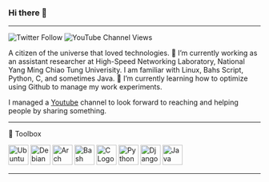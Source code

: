 ### Hi there 👋

---

![Twitter Follow](https://img.shields.io/twitter/follow/masjohncook?style=social) ![YouTube Channel Views](https://img.shields.io/youtube/channel/views/UCHoBGgHadJzm-D_xVQCN1CA?style=social)

<!--
**masjohncook/masjohncook** is a ✨ _special_ ✨ repository because its `README.md` (this file) appears on your GitHub profile.

Here are some ideas to get you started:
-->
A citizen of the universe that loved technologies. 🔭 I’m currently working as an assistant researcher at High-Speed Networking Laboratory, National Yang Ming Chiao Tung Univerisity. I am familiar with Linux, Bahs Script, Python, C, and sometimes Java. 🌱 I’m currently learning how to optimize using Github to manage my work experiments. 

I managed a [Youtube](https://www.youtube.com/channel/UCHoBGgHadJzm-D_xVQCN1CA) channel to look forward to reaching and helping people by sharing something.

---

🧰 Toolbox

<img src="https://cdn.worldvectorlogo.com/logos/ubuntu-4.svg" alt="Ubuntu Logo" width="40" height="40"/> <img src="https://cdn.worldvectorlogo.com/logos/debian-2.svg" alt="Debian Logo" width="40" height="40"/> <img src="https://cdn.worldvectorlogo.com/logos/arch-linux-logo-1.svg" alt="Arch Logo" width="40" height="40"/> <img src="https://cdn.worldvectorlogo.com/logos/bash-1.svg" alt="Bash Logo" width="40" height="40"/> <img src="https://cdn.worldvectorlogo.com/logos/c.svg" alt="C Logo" width="40" height="40"/> <img src="https://cdn.worldvectorlogo.com/logos/python-5.svg" alt="Python Logo" width="40" height="40"/> <img src="https://cdn.worldvectorlogo.com/logos/django.svg" alt="Django Logo" width="40" height="40"/> <img src="https://cdn.worldvectorlogo.com/logos/java-4.svg" alt="Java Logo" width="40" height="40"/>

---

